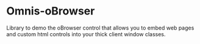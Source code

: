 # Omnis-oBrowser
Library to demo the oBrowser control that allows you to embed web pages and custom html controls into your thick client window classes.
